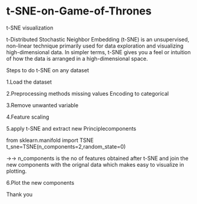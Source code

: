 # t-SNE-on-Game-of-Thrones
t-SNE visualization 

t-Distributed Stochastic Neighbor Embedding (t-SNE) is an unsupervised, non-linear technique primarily used for data exploration and visualizing high-dimensional data.
In simpler terms, t-SNE gives you a feel or intuition of how the data is arranged in a high-dimensional space. 

Steps to do t-SNE on any dataset

1.Load the dataset

2.Preprocessing methods
 missing values
 Encoding to categorical
 
3.Remove unwanted variable 

4.Feature scaling

5.apply t-SNE and extract new  Principlecomponents

from sklearn.manifold import TSNE
t_sne=TSNE(n_components=2,random_state=0)

->-> n_components is the no of features obtained after t-SNE
and join the new components with the orignal data which makes easy to visualize in plotting.

6.Plot the new components



Thank you
